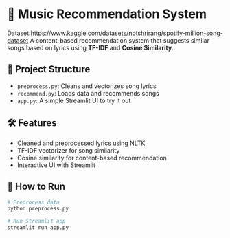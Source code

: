 # 🎵 Music Recommendation System
Dataset:https://www.kaggle.com/datasets/notshrirang/spotify-million-song-dataset
A content-based recommendation system that suggests similar songs based on lyrics using **TF-IDF** and **Cosine Similarity**.

## 🔧 Project Structure

- `preprocess.py`: Cleans and vectorizes song lyrics
- `recommend.py`: Loads data and recommends songs
- `app.py`: A simple Streamlit UI to try it out

## 🛠️ Features

- Cleaned and preprocessed lyrics using NLTK
- TF-IDF vectorizer for song similarity
- Cosine similarity for content-based recommendation
- Interactive UI with Streamlit

## 🚀 How to Run

```bash
# Preprocess data
python preprocess.py

# Run Streamlit app
streamlit run app.py
